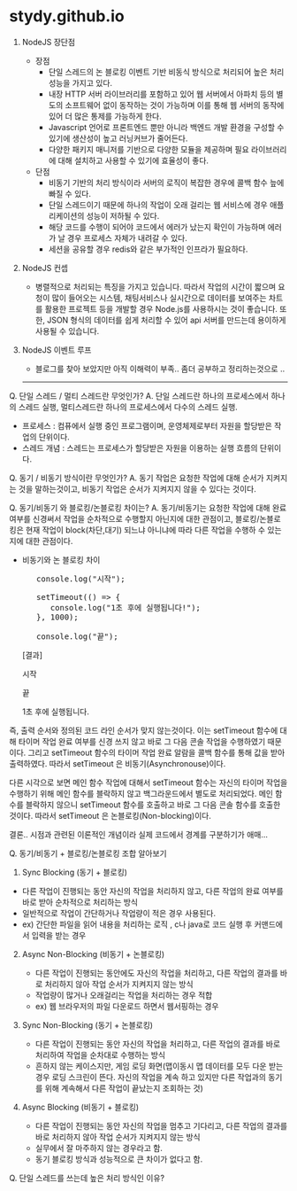 # stydy.github.io
1. NodeJS 장단점
   - 장점
     - 단일 스레드의 논 블로킹 이벤트 기반 비동식 방식으로 처리되어 높은 처리 성능을 가지고 있다.
     - 내장 HTTP 서버 라이브러리를 포함하고 있어 웹 서버에서 아파치 등의 별도의 소프트웨어 없이 동작하는 것이 가능하며 이를 통해 웹 서버의 동작에 있어 더 많은 통제를 가능하게 한다.
     - Javascript 언어로 프론트엔드 뿐만 아니라 백엔드 개발 환경을 구성할 수 있기에 생산성이 높고 러닝커브가 줄어든다.
     - 다양한 패키지 매니저를 기반으로 다양한 모듈을 제공하며 필요 라이브러리에 대해 설치하고 사용할 수 있기에 효율성이 좋다.
   - 단점
      - 비동기 기반의 처리 방식이라 서버의 로직이 복잡한 경우에 콜백 함수 늪에 빠질 수 있다.
      - 단일 스레드이기 때문에 하나의 작업이 오래 걸리는 웹 서비스에 경우 애플리케이션의 성능이 저하될 수 있다.
      - 해당 코드를 수행이 되어야 코드에서 에러가 났는지 확인이 가능하며 에러가 날 경우 프로세스 자체가 내려갈 수 있다.
      - 세션을 공유할 경우 redis와 같은 부가적인 인프라가 필요하다.

2. NodeJS 컨셉
   - 병렬적으로 처리되는 특징을 가지고 있습니다. 따라서 작업의 시간이 짧으며 요청이 많이 들어오는 시스템, 채팅서비스나 실시간으로 데이터를 보여주는 차트를 활용한 프로젝트 등을 개발할 경우 Node.js를 사용하시는 것이 좋습니다. 또한, JSON 형식의 데이터를 쉽게 처리할 수 있어 api 서버를 만드는데 용이하게 사용될 수 있습니다.
     
3. NodeJS 이벤트 루프
   - 블로그를 찾아 보았지만 아직 이해력이 부족.. 좀더 공부하고 정리하는것으로 ..
  
   ***

Q. 단일 스레드 / 멀티 스레드란 무엇인가?
A. 단일 스레드란 하나의 프로세스에서 하나의 스레드 실행, 멀티스레드란 하나의 프로세스에서 다수의 스레드 실행.
 - 프로세스 : 컴퓨에서 실행 중인 프로그램이며, 운영체제로부터 자원을 할당받은 작업의 단위이다.
 - 스레드 개념 : 스레드는 프로세스가 할당받은 자원을 이용하는 실행 흐름의 단위이다.

Q. 동기 / 비동기 방식이란 무엇인가? 
A. 동기 작업은 요청한 작업에 대해 순서가 지켜지는 것을 말하는것이고, 비동기 작업은 순서가 지켜지지 않을 수 있다는 것이다.


Q. 동기/비동기 와 블로킹/논블로킹 차이는?
A. 동기/비동기는 요청한 작업에 대해 완료 여부를 신경써서 작업을 순차적으로 수행할지 아닌지에 대한 관점이고, 
블로킹/논블로킹은 현재 작업이 block(차단,대기) 되느냐 아니냐에 따라 다른 작업을 수행하 수 있는지에 대한 관점이다.
- 비동기와 논 블로킹 차이
  <pre>
     console.log("시작");

     setTimeout(() => {
        console.log("1초 후에 실행됩니다!");
     }, 1000);

     console.log("끝");
  </pre>

  [결과]

  시작

  끝

  1초 후에 실행됩니다.

즉, 출력 순서와 정의된 코드 라인 순서가 맞지 않는것이다.  이는 setTimeout 함수에 대해 타이머 작업 완료 여부를 신경 쓰지 않고 바로 그 다음 콘솔 작업을 수행하였기 때문이다. 그리고 setTimeout 함수의 타이머 작업 완료 알람을 콜백 함수를 통해 값을 받아 출력하였다. 따라서 setTimeout 은 비동기(Asynchronouse)이다.


다른 시각으로 보면 메인 함수 작업에 대해서 setTimeout 함수는 자신의 타이머 작업을 수행하기 위해 메인 함수를 블락하지 않고 백그라운드에서 별도로 처리되었다. 메인 함수를 블락하지 않으니 setTimeout 함수를 호출하고 바로 그 다음 콘솔 함수를 호출한 것이다. 따라서 setTimeout 은 논블로킹(Non-blocking)이다.

결론.. 시점과 관련된 이론적인 개념이라 실제 코드에서 경계를 구분하기가 애매...

Q. 동기/비동기 + 블로킹/논블로킹 조합 알아보기
1. Sync Blocking (동기 + 블로킹)
  - 다른 작업이 진행되는 동안 자신의 작업을 처리하지 않고, 다른 작업의 완료 여부를 바로 받아 순차적으로 처리하는 방식
  - 일반적으로 작업이 간단하거나 작업량이 적은 경우 사용된다.
  - ex) 간단한 파일을 읽어 내용을 처리하는 로직 , c나 java로 코드 실행 후 커맨드에서 입력을 받는 경우
    
2. Async Non-Blocking (비동기 + 논블로킹)
   - 다른 작업이 진행되는 동안에도 자신의 작업을 처리하고, 다른 작업의 결과를 바로 처리하지 않아 작업 순서가 지켜지지 않는 방식
   - 작업량이 많거나 오래걸리는 작업을 처리하는 경우 적합
   - ex) 웹 브라우저의 파일 다운로드 하면서 웹서핑하는 경우
    
3. Sync Non-Blocking (동기 + 논블로킹)
   - 다른 작업이 진행되는 동안 자신의 작업을 처리하고, 다른 작업의 결과를 바로 처리하여 작업을 순차대로 수행하는 방식
   - 흔하지 않는 케이스지만, 게임 로딩 화면(맵이동시 맵 데이터를 모두 다운 받는경우 로딩 스크린이 뜬다. 자신의 작업을 계속 하고 있지만 다른 작업과의 동기를 위해 계속해서 다른 작업이 끝났는지 조회하는 것)
     
4. Async Blocking (비동기 + 블로킹)
   - 다른 작업이 진행되는 동안 자신의 작업을 멈추고 기다리고, 다른 작업의 결과를 바로 처리하지 않아 작업 순서가 지켜지지 않는 방식
   - 실무에서 잘 마주하지 않는 경우라고 함.
   - 동기 블로킹 방식과 성능적으로 큰 차이가 없다고 함.
   
   

Q. 단일 스레드를 쓰는데 높은 처리 방식인 이유?
